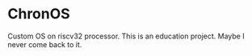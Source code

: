 # ChronOS
Custom OS on riscv32 processor.  This is an education project. Maybe I never come back to it.
